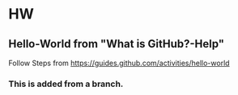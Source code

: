 # HW
## Hello-World from "What is GitHub?-Help"

Follow Steps from https://guides.github.com/activities/hello-world

### This is added from a branch.

